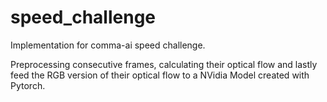 # speed_challenge

Implementation for comma-ai speed challenge.

Preprocessing consecutive frames, calculating their optical flow and lastly feed the RGB version of their optical flow to a NVidia Model created with Pytorch.
